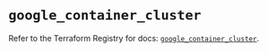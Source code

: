 # `google_container_cluster`

Refer to the Terraform Registry for docs: [`google_container_cluster`](https://registry.terraform.io/providers/hashicorp/google/6.1.0/docs/resources/container_cluster).
